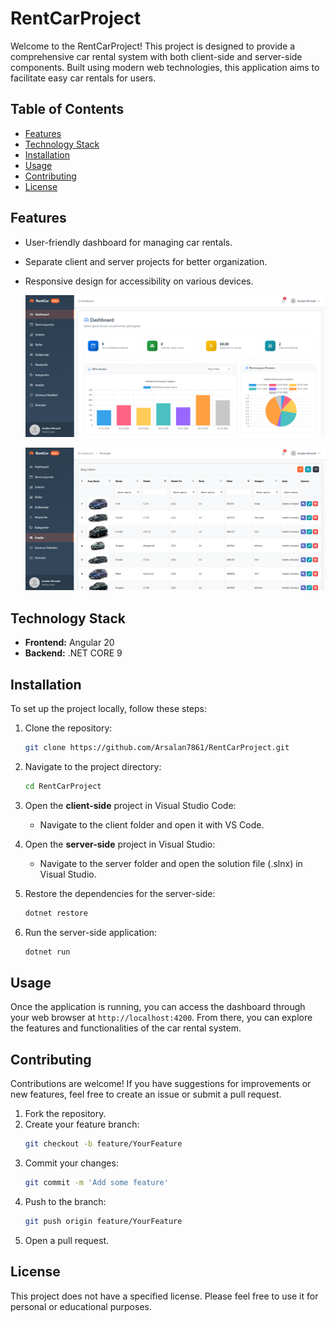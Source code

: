 # RentCarProject

Welcome to the RentCarProject! This project is designed to provide a comprehensive car rental system with both client-side and server-side components. Built using modern web technologies, this application aims to facilitate easy car rentals for users.

## Table of Contents
- [Features](#features)
- [Technology Stack](#technology-stack)
- [Installation](#installation)
- [Usage](#usage)
- [Contributing](#contributing)
- [License](#license)

## Features
- User-friendly dashboard for managing car rentals.
- Separate client and server projects for better organization.
- Responsive design for accessibility on various devices.

  ![Dashboard Screenshot](https://github.com/Arsalan7861/RentCarProject/blob/master/Screenshots/dashboard.png)

  ![Vehicles Screenshot](https://github.com/Arsalan7861/RentCarProject/blob/master/Screenshots/vehicles.png)

## Technology Stack
- **Frontend:** Angular 20
- **Backend:** .NET CORE 9

## Installation

To set up the project locally, follow these steps:

1. Clone the repository:
   ```bash
   git clone https://github.com/Arsalan7861/RentCarProject.git
   ```
   
2. Navigate to the project directory:
   ```bash
   cd RentCarProject
   ```

3. Open the **client-side** project in Visual Studio Code:
   - Navigate to the client folder and open it with VS Code.

4. Open the **server-side** project in Visual Studio:
   - Navigate to the server folder and open the solution file (.slnx) in Visual Studio.

5. Restore the dependencies for the server-side:
   ```bash
   dotnet restore
   ```

6. Run the server-side application:
   ```bash
   dotnet run
   ```

## Usage

Once the application is running, you can access the dashboard through your web browser at `http://localhost:4200`. From there, you can explore the features and functionalities of the car rental system.

## Contributing

Contributions are welcome! If you have suggestions for improvements or new features, feel free to create an issue or submit a pull request.

1. Fork the repository.
2. Create your feature branch:
   ```bash
   git checkout -b feature/YourFeature
   ```
3. Commit your changes:
   ```bash
   git commit -m 'Add some feature'
   ```
4. Push to the branch:
   ```bash
   git push origin feature/YourFeature
   ```
5. Open a pull request.

## License

This project does not have a specified license. Please feel free to use it for personal or educational purposes.
